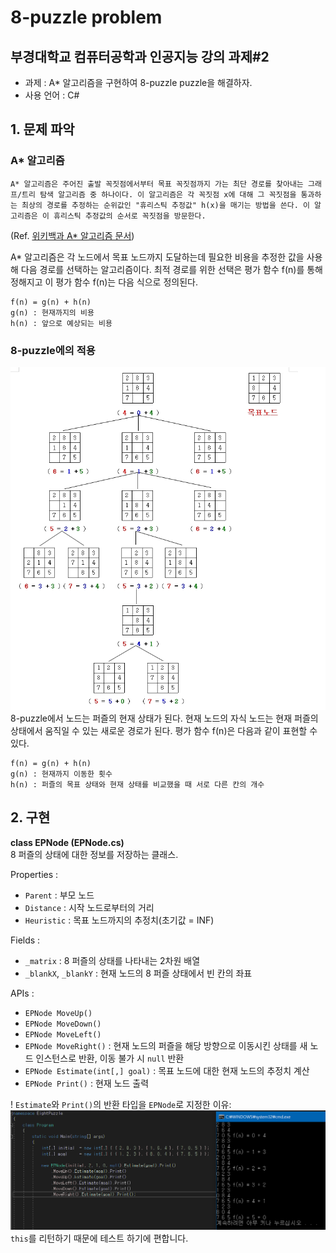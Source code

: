 8-puzzle problem
===========

## 부경대학교 컴퓨터공학과 인공지능 강의 과제#2

 * 과제 : A* 알고리즘을 구현하여 8-puzzle puzzle을 해결하자.  
 * 사용 언어 : C#  

## 1. 문제 파악
 
### A* 알고리즘

```
A* 알고리즘은 주어진 출발 꼭짓점에서부터 목표 꼭짓점까지 가는 최단 경로를 찾아내는 그래프/트리 탐색 알고리즘 중 하나이다. 이 알고리즘은 각 꼭짓점 x에 대해 그 꼭짓점을 통과하는 최상의 경로를 추정하는 순위값인 "휴리스틱 추정값" h(x)을 매기는 방법을 쓴다. 이 알고리즘은 이 휴리스틱 추정값의 순서로 꼭짓점을 방문한다.
```
(Ref. [위키백과 A* 알고리즘 문서](https://ko.wikipedia.org/wiki/A*_%EC%95%8C%EA%B3%A0%EB%A6%AC%EC%A6%98))

A* 알고리즘은 각 노드에서 목표 노드까지 도달하는데 필요한 비용을 추정한 값을 사용해 다음 경로를 선택하는 알고리즘이다. 최적 경로를 위한 선택은 평가 함수 f(n)를 통해 정해지고 이 평가 함수 f(n)는 다음 식으로 정의된다.
```
f(n) = g(n) + h(n)
g(n) : 현재까지의 비용
h(n) : 앞으로 예상되는 비용
```

### 8-puzzle에의 적용
![8-puzzle](./_img/8-puzzle_by_ddong.jpg)  
8-puzzle에서 노드는 퍼즐의 현재 상태가 된다. 현재 노드의 자식 노드는 현재 퍼즐의 상태에서 움직일 수 있는 새로운 경로가 된다. 평가 함수 f(n)은 다음과 같이 표현할 수 있다.  
```
f(n) = g(n) + h(n)
g(n) : 현재까지 이동한 횟수
h(n) : 퍼즐의 목표 상태와 현재 상태를 비교했을 때 서로 다른 칸의 개수
```

## 2. 구현
**class EPNode (EPNode.cs)**  
8 퍼즐의 상태에 대한 정보를 저장하는 클래스.

Properties :
 * `Parent` : 부모 노드
 * `Distance` : 시작 노드로부터의 거리
 * `Heuristic` : 목표 노드까지의 추정치(초기값 = INF)

Fields :
 * `_matrix` : 8 퍼즐의 상태를 나타내는 2차원 배열
 * `_blankX`, `_blankY` : 현재 노드의 8 퍼즐 상태에서 빈 칸의 좌표

APIs :
 * `EPNode MoveUp()`
 * `EPNode MoveDown()`
 * `EPNode MoveLeft()`
 * `EPNode MoveRight()` : 현재 노드의 퍼즐을 해당 방향으로 이동시킨 상태를 새 노드 인스턴스로 반환, 이동 불가 시 `null` 반환
 * `EPNode Estimate(int[,] goal)` : 목표 노드에 대한 현재 노드의 추정치 계산
 * `EPNode Print()` : 현재 노드 출력

! `Estimate`와 `Print()`의 반환 타입을 `EPNode`로 지정한 이유:  
![Test](./_img/test_01.PNG)  
`this`를 리턴하기 때문에 테스트 하기에 편합니다.
